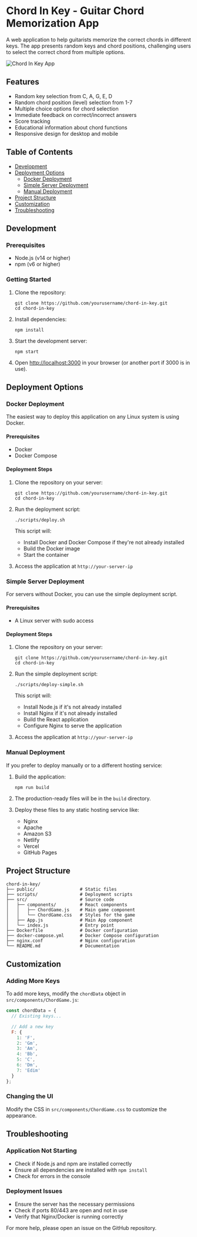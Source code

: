 # Chord In Key - Guitar Chord Memorization App

A web application to help guitarists memorize the correct chords in different keys. The app presents random keys and chord positions, challenging users to select the correct chord from multiple options.

![Chord In Key App](https://via.placeholder.com/800x400?text=Chord+In+Key+App)

## Features

- Random key selection from C, A, G, E, D
- Random chord position (level) selection from 1-7
- Multiple choice options for chord selection
- Immediate feedback on correct/incorrect answers
- Score tracking
- Educational information about chord functions
- Responsive design for desktop and mobile

## Table of Contents

- [Development](#development)
- [Deployment Options](#deployment-options)
  - [Docker Deployment](#docker-deployment)
  - [Simple Server Deployment](#simple-server-deployment)
  - [Manual Deployment](#manual-deployment)
- [Project Structure](#project-structure)
- [Customization](#customization)
- [Troubleshooting](#troubleshooting)

## Development

### Prerequisites

- Node.js (v14 or higher)
- npm (v6 or higher)

### Getting Started

1. Clone the repository:
   ```
   git clone https://github.com/yourusername/chord-in-key.git
   cd chord-in-key
   ```

2. Install dependencies:
   ```
   npm install
   ```

3. Start the development server:
   ```
   npm start
   ```

4. Open [http://localhost:3000](http://localhost:3000) in your browser (or another port if 3000 is in use).

## Deployment Options

### Docker Deployment

The easiest way to deploy this application on any Linux system is using Docker.

#### Prerequisites

- Docker
- Docker Compose

#### Deployment Steps

1. Clone the repository on your server:
   ```
   git clone https://github.com/yourusername/chord-in-key.git
   cd chord-in-key
   ```

2. Run the deployment script:
   ```
   ./scripts/deploy.sh
   ```

   This script will:
   - Install Docker and Docker Compose if they're not already installed
   - Build the Docker image
   - Start the container

3. Access the application at `http://your-server-ip`

### Simple Server Deployment

For servers without Docker, you can use the simple deployment script.

#### Prerequisites

- A Linux server with sudo access

#### Deployment Steps

1. Clone the repository on your server:
   ```
   git clone https://github.com/yourusername/chord-in-key.git
   cd chord-in-key
   ```

2. Run the simple deployment script:
   ```
   ./scripts/deploy-simple.sh
   ```

   This script will:
   - Install Node.js if it's not already installed
   - Install Nginx if it's not already installed
   - Build the React application
   - Configure Nginx to serve the application

3. Access the application at `http://your-server-ip`

### Manual Deployment

If you prefer to deploy manually or to a different hosting service:

1. Build the application:
   ```
   npm run build
   ```

2. The production-ready files will be in the `build` directory.

3. Deploy these files to any static hosting service like:
   - Nginx
   - Apache
   - Amazon S3
   - Netlify
   - Vercel
   - GitHub Pages

## Project Structure

```
chord-in-key/
├── public/                 # Static files
├── scripts/                # Deployment scripts
├── src/                    # Source code
│   ├── components/         # React components
│   │   ├── ChordGame.js    # Main game component
│   │   └── ChordGame.css   # Styles for the game
│   ├── App.js              # Main App component
│   └── index.js            # Entry point
├── Dockerfile              # Docker configuration
├── docker-compose.yml      # Docker Compose configuration
├── nginx.conf              # Nginx configuration
└── README.md               # Documentation
```

## Customization

### Adding More Keys

To add more keys, modify the `chordData` object in `src/components/ChordGame.js`:

```javascript
const chordData = {
  // Existing keys...

  // Add a new key
  F: {
    1: 'F',
    2: 'Gm',
    3: 'Am',
    4: 'Bb',
    5: 'C',
    6: 'Dm',
    7: 'Edim'
  }
};
```

### Changing the UI

Modify the CSS in `src/components/ChordGame.css` to customize the appearance.

## Troubleshooting

### Application Not Starting

- Check if Node.js and npm are installed correctly
- Ensure all dependencies are installed with `npm install`
- Check for errors in the console

### Deployment Issues

- Ensure the server has the necessary permissions
- Check if ports 80/443 are open and not in use
- Verify that Nginx/Docker is running correctly

For more help, please open an issue on the GitHub repository.
